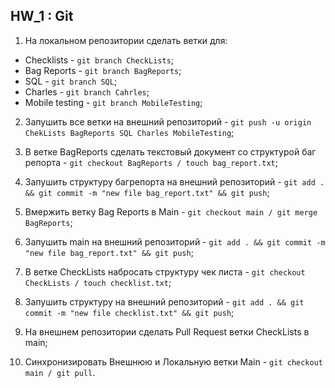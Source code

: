 ## HW_1 : Git

1. На локальном репозитории сделать ветки для:

- Checklists - `git branch CheckLists`;
- Bag Reports - `git branch BagReports`;
- SQL - `git branch SQL`;
- Charles - `git branch Cahrles`;
- Mobile testing - `git branch MobileTesting`;

2. Запушить все ветки на внешний репозиторий - `git push -u origin ChekLists BagReports SQL Charles MobileTesting`;

3. В ветке BagReports сделать текстовый документ со структурой баг репорта - `git checkout BagReports / touch bag_report.txt`;

4. Запушить структуру багрепорта на внешний репозиторий - `git add . && git commit -m "new file bag_report.txt" && git push`;

5. Вмержить ветку Bag Reports в Main - `git checkout main / git merge BagReports`;

6. Запушить main на внешний репозиторий - `git add . && git commit -m "new file bag_report.txt" && git push`;

7. В ветке CheckLists набросать структуру чек листа - `git checkout CheckLists / touch checklist.txt`;

8. Запушить структуру на внешний репозиторий - `git add . && git commit -m "new file checklist.txt" && git push`;

9. На внешнем репозитории сделать Pull Request ветки CheckLists в main;

10. Синхронизировать Внешнюю и Локальную ветки Main - `git checkout main / git pull`.
